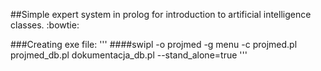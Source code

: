 ##Simple expert system in prolog for introduction to artificial intelligence classes. :bowtie:

###Creating exe file:
'''
####swipl -o projmed -g menu -c projmed.pl projmed_db.pl dokumentacja_db.pl  --stand_alone=true
'''
